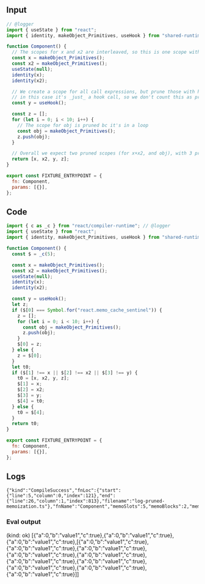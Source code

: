 
## Input

```javascript
// @logger
import { useState } from "react";
import { identity, makeObject_Primitives, useHook } from "shared-runtime";

function Component() {
  // The scopes for x and x2 are interleaved, so this is one scope with two values
  const x = makeObject_Primitives();
  const x2 = makeObject_Primitives();
  useState(null);
  identity(x);
  identity(x2);

  // We create a scope for all call expressions, but prune those with hook calls
  // in this case it's _just_ a hook call, so we don't count this as pruned
  const y = useHook();

  const z = [];
  for (let i = 0; i < 10; i++) {
    // The scope for obj is pruned bc it's in a loop
    const obj = makeObject_Primitives();
    z.push(obj);
  }

  // Overall we expect two pruned scopes (for x+x2, and obj), with 3 pruned scope values.
  return [x, x2, y, z];
}

export const FIXTURE_ENTRYPOINT = {
  fn: Component,
  params: [{}],
};

```

## Code

```javascript
import { c as _c } from "react/compiler-runtime"; // @logger
import { useState } from "react";
import { identity, makeObject_Primitives, useHook } from "shared-runtime";

function Component() {
  const $ = _c(5);

  const x = makeObject_Primitives();
  const x2 = makeObject_Primitives();
  useState(null);
  identity(x);
  identity(x2);

  const y = useHook();
  let z;
  if ($[0] === Symbol.for("react.memo_cache_sentinel")) {
    z = [];
    for (let i = 0; i < 10; i++) {
      const obj = makeObject_Primitives();
      z.push(obj);
    }
    $[0] = z;
  } else {
    z = $[0];
  }
  let t0;
  if ($[1] !== x || $[2] !== x2 || $[3] !== y) {
    t0 = [x, x2, y, z];
    $[1] = x;
    $[2] = x2;
    $[3] = y;
    $[4] = t0;
  } else {
    t0 = $[4];
  }
  return t0;
}

export const FIXTURE_ENTRYPOINT = {
  fn: Component,
  params: [{}],
};

```

## Logs

```
{"kind":"CompileSuccess","fnLoc":{"start":{"line":5,"column":0,"index":121},"end":{"line":26,"column":1,"index":813},"filename":"log-pruned-memoization.ts"},"fnName":"Component","memoSlots":5,"memoBlocks":2,"memoValues":2,"prunedMemoBlocks":2,"prunedMemoValues":3}
```
      
### Eval output
(kind: ok) [{"a":0,"b":"value1","c":true},{"a":0,"b":"value1","c":true},{"a":0,"b":"value1","c":true},[{"a":0,"b":"value1","c":true},{"a":0,"b":"value1","c":true},{"a":0,"b":"value1","c":true},{"a":0,"b":"value1","c":true},{"a":0,"b":"value1","c":true},{"a":0,"b":"value1","c":true},{"a":0,"b":"value1","c":true},{"a":0,"b":"value1","c":true},{"a":0,"b":"value1","c":true},{"a":0,"b":"value1","c":true}]]
